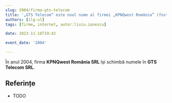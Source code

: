 ```yaml
---
slug: 2004/firma-gts-telecom
title: '„GTS Telecom” este noul nume al firmei „KPNQwest România” (fostă EUnet)'
authors: [ilg-ul]
tags: [firme, internet, autor:liviu.ionescu]

date: 2023-11-16T19:42

event_date: '2004'

---
```


În anul 2004, firma **KPNQwest România SRL** își schimbă numele în
**GTS Telecom SRL**.

<!-- truncate -->

## Referințe

- TODO
